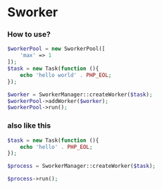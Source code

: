 # Sworker

### How to use?
```php
$workerPool = new SworkerPool([
    'max' => 1
]);
$task = new Task(function (){
    echo 'hello world' . PHP_EOL;
});

$worker = SworkerManager::createWorker($task);
$workerPool->addWorker($worker);
$workerPool->run();

```

### also like this
```php
$task = new Task(function (){
    echo 'hello' . PHP_EOL;
});

$process = SworkerManager::createWorker($task);

$process->run();
```